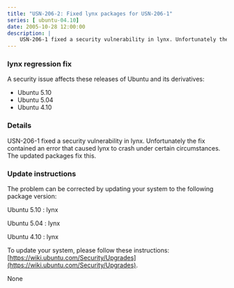 ```yaml
---
title: "USN-206-2: Fixed lynx packages for USN-206-1"
series: [ ubuntu-04.10]
date: 2005-10-28 12:00:00
description: |
    USN-206-1 fixed a security vulnerability in lynx. Unfortunately the fix contained an error that caused lynx to crash under certain circumstances. The updated packages fix this.
--- 
```

 
### lynx regression fix

A security issue affects these releases of Ubuntu and its derivatives:

* Ubuntu 5.10
* Ubuntu 5.04
* Ubuntu 4.10

### Details

USN-206-1 fixed a security vulnerability in lynx. Unfortunately the fix contained an error that caused lynx to crash under certain circumstances. The updated packages fix this.

### Update instructions

The problem can be corrected by updating your system to the following package version:

Ubuntu 5.10
 : lynx 

Ubuntu 5.04
 : lynx 

Ubuntu 4.10
 : lynx 

To update your system, please follow these instructions: [https://wiki.ubuntu.com/Security/Upgrades](https://wiki.ubuntu.com/Security/Upgrades).

None

